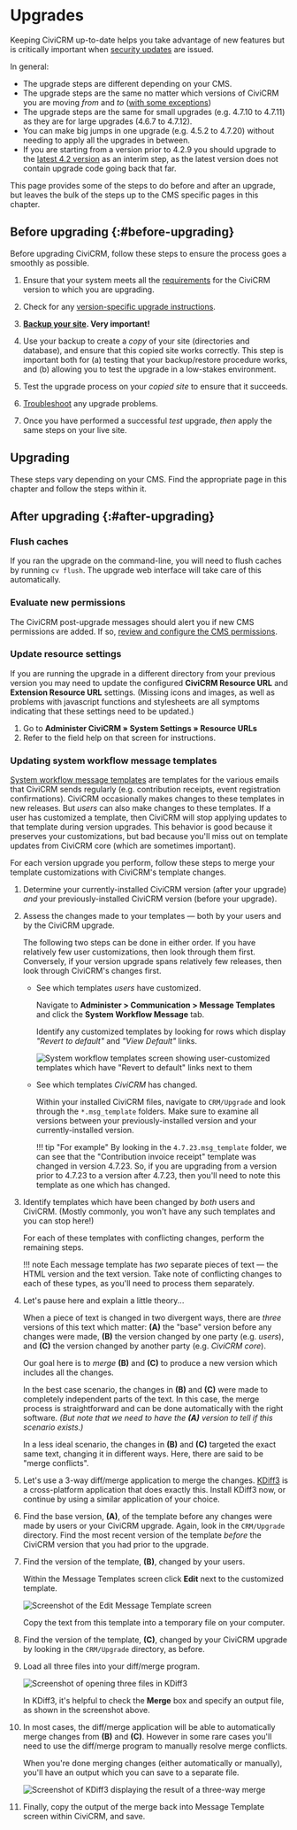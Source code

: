 # Upgrades

Keeping CiviCRM up-to-date helps you take advantage of new features but is critically important when [security updates](https://civicrm.org/security) are issued.

In general:

* The upgrade steps are different depending on your CMS.
* The upgrade steps are the same no matter which versions of CiviCRM you are moving _from_ and _to_ ([with some exceptions](version-specific.md))
* The upgrade steps are the same for small upgrades (e.g. 4.7.10 to 4.7.11) as they are for large upgrades (4.6.7 to 4.7.12).
* You can make big jumps in one upgrade (e.g. 4.5.2 to 4.7.20) without needing to apply all the upgrades in between.
* If you are starting from a version prior to 4.2.9 you should upgrade to the [latest 4.2 version](https://sourceforge.net/projects/civicrm/files/civicrm-stable/4.2.19/) as an interim step, as the latest version does not contain upgrade code going back that far.

This page provides some of the steps to do before and after an upgrade, but leaves the bulk of the steps up to the CMS specific pages in this chapter.

## Before upgrading {:#before-upgrading}

Before upgrading CiviCRM, follow these steps to ensure the process goes a smoothly as possible.

1. Ensure that your system meets all the [requirements](../requirements.md) for the CiviCRM version to which you are upgrading.

1. Check for any [version-specific upgrade instructions](version-specific.md).

1. **[Backup your site](../setup/backups.md). Very important!**

1. Use your backup to create a _copy_ of your site (directories and database), and ensure that this copied site works correctly. This step is important both for (a) testing that your backup/restore procedure works, and (b) allowing you to test the upgrade in a low-stakes environment.

1. Test the upgrade process on your _copied site_ to ensure that it succeeds.

1. [Troubleshoot](../troubleshooting.md) any upgrade problems.

1. Once you have performed a successful *test* upgrade, *then* apply the same steps on your live site.

## Upgrading

These steps vary depending on your CMS. Find the appropriate page in this chapter and follow the steps within it.

## After upgrading {:#after-upgrading}

### Flush caches

If you ran the upgrade on the command-line, you will need to flush caches by running `cv flush`. The upgrade web interface will take care of this automatically.

### Evaluate new permissions

The CiviCRM post-upgrade messages should alert you if new CMS permissions are added.  If so, [review and configure the CMS permissions](https://docs.civicrm.org/user/en/latest/initial-set-up/permissions-and-access-control/#cms-permissions).

### Update resource settings

If you are running the upgrade in a different directory from your previous version you may need to update the configured **CiviCRM Resource URL** and **Extension Resource URL** settings. (Missing icons and images, as well as problems with javascript functions and stylesheets are all symptoms indicating that these settings need to be updated.)

1. Go to **Administer CiviCRM » System Settings » Resource URLs**
1. Refer to the field help on that screen for instructions.

### Updating system workflow message templates

[System workflow message templates](https://docs.civicrm.org/user/en/latest/email/message-templates/) are templates for the various emails that CiviCRM sends regularly (e.g. contribution receipts, event registration confirmations). CiviCRM occasionally makes changes to these templates in new releases. But *users* can also make changes to these templates. If a user has customized a template, then CiviCRM will stop applying updates to that template during version upgrades. This behavior is good because it preserves your customizations, but bad because you'll miss out on template updates from CiviCRM core (which are sometimes important).

For each version upgrade you perform, follow these steps to merge your template customizations with CiviCRM's template changes.

1. Determine your currently-installed CiviCRM version (after your upgrade) *and* your previously-installed CiviCRM version (before your upgrade).

1. Assess the changes made to your templates &mdash; both by your users and by the CiviCRM upgrade.

    The following two steps can be done in either order. If you have relatively few user customizations, then look through them first. Conversely, if your version upgrade spans relatively few releases, then look through CiviCRM's changes first.

    * See which templates _users_ have customized.

        Navigate to **Administer > Communication > Message Templates** and click the **System Workflow Message** tab.

        Identify any customized templates by looking for rows which display *"Revert to default"* and *"View Default"* links.

        ![System workflow templates screen showing user-customized templates which have "Revert to default" links next to them](../img/TemplatesToUpdate.jpg)

    * See which templates _CiviCRM_ has changed.

        Within your installed CiviCRM files, navigate to `CRM/Upgrade` and look through the `*.msg_template` folders. Make sure to examine all versions between your previously-installed version and your currently-installed version.

        !!! tip "For example"
            By looking in the `4.7.23.msg_template` folder, we can see that the "Contribution invoice receipt" template was changed in version 4.7.23. So, if you are upgrading from a version prior to 4.7.23 to a version after 4.7.23, then you'll need to note this template as one which has changed.

1. Identify templates which have been changed by _both_ users and CiviCRM. (Mostly commonly, you won't have any such templates and you can stop here!)

    For each of these templates with conflicting changes, perform the remaining steps.

    !!! note
        Each message template has _two_ separate pieces of text &mdash; the HTML version and the text version. Take note of conflicting changes to each of these types, as you'll need to process them separately.  

1. Let's pause here and explain a little theory...

    When a piece of text is changed in two divergent ways, there are _three_ versions of this text which matter: **(A)** the "base" version before any changes were made, **(B)** the version changed by one party (e.g. _users_), and **(C)** the version changed by another party (e.g. _CiviCRM core_).

    Our goal here is to _merge_ **(B)** and **(C)** to produce a new version which includes all the changes.

    In the best case scenario, the changes in **(B)** and **(C)** were made to completely independent parts of the text. In this case, the merge process is straightforward and can be done automatically with the right software. *(But note that we need to have the **(A)** version to tell if this scenario exists.)*

    In a less ideal scenario, the changes in **(B)** and **(C)** targeted the exact same text, changing it in different ways. Here, there are said to be "merge conflicts".

1. Let's use a 3-way diff/merge application to merge the changes. [KDiff3](http://sourceforge.net/projects/kdiff3) is a cross-platform application that does exactly this. Install KDiff3 now, or continue by using a similar application of your choice.

1. Find the base version, **(A)**, of the template before any changes were made by users or your CiviCRM upgrade. Again, look in the `CRM/Upgrade` directory. Find the most recent version of the template *before* the CiviCRM version that you had prior to the upgrade.

1. Find the version of the template, **(B)**, changed by your users.

    Within the Message Templates screen click **Edit** next to the customized template.

    ![Screenshot of the Edit Message Template screen](../img/edit-message-template.png)

    Copy the text from this template into a temporary file on your computer.

1. Find the version of the template, **(C)**, changed by your CiviCRM upgrade by looking in the `CRM/Upgrade` directory, as before.

1. Load all three files into your diff/merge program.

    ![Screenshot of opening three files in KDiff3](../img/KDiff3-open-files.png)

    In KDiff3, it's helpful to check the **Merge** box and specify an output file, as shown in the screenshot above.

1. In most cases, the diff/merge application will be able to automatically merge changes from **(B)** and **(C)**. However in some rare cases you'll need to use the diff/merge program to manually resolve merge conflicts.

    When you're done merging changes (either automatically or manually), you'll have an output which you can save to a separate file.

    ![Screenshot of KDiff3 displaying the result of a three-way merge](../img/KDiff3-merge.png)

1. Finally, copy the output of the merge back into Message Template screen within CiviCRM, and save.
